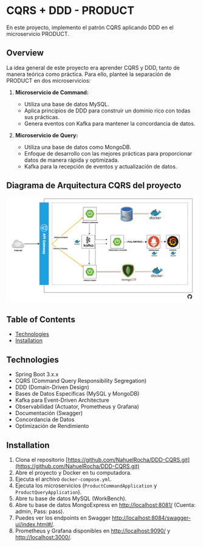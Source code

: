 # CQRS + DDD - PRODUCT

En este proyecto, implemento el patrón CQRS aplicando DDD en el microservicio PRODUCT.

## Overview

La idea general de este proyecto era aprender CQRS y DDD, tanto de manera teórica como práctica. Para ello, planteé la separación de PRODUCT en dos microservicios:

1. **Microservicio de Command:**
   - Utiliza una base de datos MySQL.
   - Aplica principios de DDD para construir un dominio rico con todas sus prácticas.
   - Genera eventos con Kafka para mantener la concordancia de datos.

2. **Microservicio de Query:**
   - Utiliza una base de datos como MongoDB.
   - Enfoque de desarrollo con las mejores prácticas para proporcionar datos de manera rápida y optimizada.
   - Kafka para la recepción de eventos y actualización de datos.

## Diagrama de Arquitectura CQRS del proyecto

![DIAGRAMA CQRS](https://github.com/NahuelRocha/DDD-CQRS/blob/main/DIAGRAMA-CQRS.png)

## Table of Contents

- [Technologies](#technologies)
- [Installation](#installation)

## Technologies
- Spring Boot 3.x.x
- CQRS (Command Query Responsibility Segregation)
- DDD (Domain-Driven Design)
- Bases de Datos Específicas (MySQL y MongoDB)
- Kafka para Event-Driven Architecture
- Observabilidad (Actuator, Prometheus y Grafana)
- Documentación (Swagger)
- Concordancia de Datos
- Optimización de Rendimiento

## Installation

1. Clona el repositorio [https://github.com/NahuelRocha/DDD-CQRS.git](https://github.com/NahuelRocha/DDD-CQRS.git)
2. Abre el proyecto y Docker en tu computadora.
3. Ejecuta el archivo `docker-compose.yml`.
4. Ejecuta los microservicios (`ProductCommandApplication` y `ProductQueryApplication`).
5. Abre tu base de datos MySQL (WorkBench).
6. Abre tu base de datos MongoExpress en [http://localhost:8081/](http://localhost:8081/) (Cuenta: admin, Pass: pass).
7. Puedes ver los endpoints en Swagger [http://localhost:8084/swagger-ui/index.html#/](http://localhost:8084/swagger-ui/index.html#/).
8. Prometheus y Grafana disponibles en [http://localhost:9090/](http://localhost:9090/) y [http://localhost:3000/](http://localhost:3000/).

